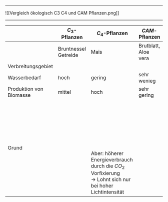 
---

![[Vergleich ökologisch C3 C4 und CAM Pflanzen.png]]

---


|                         | $C_3$-Pflanzen          | $C_4$-Pflanzen                                                                                                                             | $CAM$-Pflanzen       |
| ----------------------- | ----------------------- | ------------------------------------------------------------------------------------------------------------------------------------------ | -------------------- |
|                         | Bruntnessel<br>Getreide | Mais                                                                                                                                       | Brutblatt, Aloe vera |
| Verbreitungsgebiet      |                         |                                                                                                                                            |                      |
| Wasserbedarf            | hoch                    | gering                                                                                                                                     | sehr wenieg          |
| Produktion von Biomasse | mittel                  | hoch                                                                                                                                       | sehr gering          |
| Grund                   |                         | <br><br><br><br><br><br><br><br>Aber: höherer Energieverbrauch durch die $CO_2$ Vorfixierung<br>→ Lohnt sich nur bei hoher Lichtintensität |                      |




